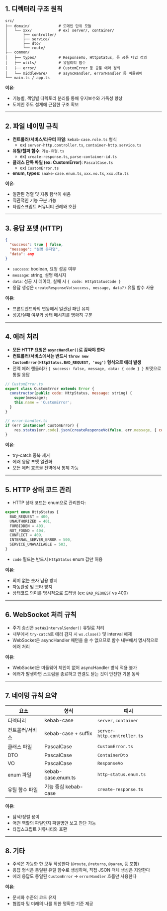 ## 1. 디렉터리 구조 원칙

```
src/
├── domain/             # 도메인 단위 모듈
│   └── xxx/            # ex) server/, container/
│       ├── controller/
│       ├── service/
│       ├── dto/
│       └── route/
├── common/
│   ├── types/          # ResponseVo, HttpStatus, 등 공통 타입 정의
│   ├── utils/          # 유틸리티 함수
│   ├── error/          # CustomError 등 공통 에러 정의
│   └── middleware/     # asyncHandler, errorHandler 등 미들웨어
└── main.ts / app.ts

```

**이유**:

-   기능별, 책임별 디렉토리 분리를 통해 유지보수와 가독성 향상
-   도메인 주도 설계에 근접한 구조 확보

---

## 2. 파일 네이밍 규칙

-   **컨트롤러/서비스/라우터 파일**: `kebab-case.role.ts` 형식
    -   ex) `server-http.controller.ts`, `container-http.service.ts`
-   **유틸/헬퍼 함수**: `기능-유형.ts`
    -   ex) `create-response.ts`, `parse-container-id.ts`
-   **클래스 단독 파일 (ex: CustomError)**: `PascalCase.ts`
    -   ex) `CustomError.ts`
-   **enum, types**: `snake-case.enum.ts`, `xxx.vo.ts`, `xxx.dto.ts`

**이유**:

-   일관된 정렬 및 자동 탐색이 쉬움
-   직관적인 기능 구분 가능
-   타입스크립트 커뮤니티 관례와 호환

---

## 3. 응답 포맷 (HTTP)

```json
{
  "success": true | false,
  "message": "설명 문자열",
  "data": any
}

```

-   `success`: boolean, 요청 성공 여부
-   `message`: string, 설명 메시지
-   `data`: 성공 시 데이터, 실패 시 `{ code: HttpStatusCode }`
-   응답 생성은 `createResponseVo(success, message, data?)` 유틸 함수 사용

**이유**:

-   프론트엔드와의 연동에서 일관된 패턴 유지
-   성공/실패 여부와 상태 메시지를 명확히 구분

---

## 4. 에러 처리

-   **모든 HTTP 요청은 `asyncHandler()`로 감싸야 한다**
-   **컨트롤러/서비스에서는 반드시 `throw new CustomError(HttpStatus.BAD_REQUEST, 'msg')` 형식으로 에러 발생**
-   전역 에러 핸들러가 `{ success: false, message, data: { code } }` 포맷으로 통일 응답

```jsx
// CustomError.ts
export class CustomError extends Error {
  constructor(public code: HttpStatus, message: string) {
    super(message);
    this.name = 'CustomError';
  }
}

```

```jsx
// error-handler.ts
if (err instanceof CustomError) {
    res.status(err.code).json(createResponseVo(false, err.message, { code: err.code }));
}
```

**이유**:

-   try-catch 중복 제거
-   에러 응답 포맷 일관화
-   모든 에러 흐름을 전역에서 통제 가능

---

## 5. HTTP 상태 코드 관리

-   HTTP 상태 코드는 enum으로 관리한다:

```jsx
export enum HttpStatus {
  BAD_REQUEST = 400,
  UNAUTHORIZED = 401,
  FORBIDDEN = 403,
  NOT_FOUND = 404,
  CONFLICT = 409,
  INTERNAL_SERVER_ERROR = 500,
  SERVICE_UNAVAILABLE = 503,
}

```

-   `code` 필드는 반드시 `HttpStatus` enum 값만 허용

**이유**:

-   의미 없는 숫자 남용 방지
-   자동완성 및 오타 방지
-   상태코드 의미를 명시적으로 드러냄 (ex: `BAD_REQUEST` vs 400)

---

## 6. WebSocket 처리 규칙

-   주기 송신은 `setWsIntervalSender()` 유틸로 처리
-   내부에서 `try-catch`로 에러 감지 시 `ws.close()` 및 interval 해제
-   WebSocket은 asyncHandler 패턴을 쓸 수 없으므로 함수 내부에서 명시적으로 에러 처리

**이유**:

-   WebSocket은 미들웨어 체인이 없어 asyncHandler 방식 적용 불가
-   에러가 발생하면 스트림을 종료하고 연결도 닫는 것이 안전한 기본 동작

---

## 7. 네이밍 규칙 요약

| 요소            | 형식                 | 예시                        |
| --------------- | -------------------- | --------------------------- |
| 디렉터리        | kebab-case           | `server`, `container`       |
| 컨트롤러/서비스 | kebab-case + suffix  | `server-http.controller.ts` |
| 클래스 파일     | PascalCase           | `CustomError.ts`            |
| DTO             | PascalCase           | `ContainerDto`              |
| VO              | PascalCase           | `ResponseVo`                |
| enum 파일       | kebab-case.enum.ts   | `http-status.enum.ts`       |
| 유틸 함수 파일  | 기능 중심 kebab-case | `create-response.ts`        |

**이유**:

-   탐색/정렬 용이
-   어떤 역할의 파일인지 파일명만 보고 판단 가능
-   타입스크립트 커뮤니티와 호환

---

## 8. 기타

-   주석은 가능한 한 모두 작성한다 (`@route`, `@returns`, `@param`, 등 포함)
-   응답 형식은 통일된 유틸 함수로 생성하며, 직접 JSON 객체 생성은 지양한다
-   에러 응답도 통일된 `CustomError` → `errorHandler` 흐름만 사용한다

**이유**:

-   문서화 수준의 코드 유지
-   협업자 및 미래의 나를 위한 명확한 기준 제공

